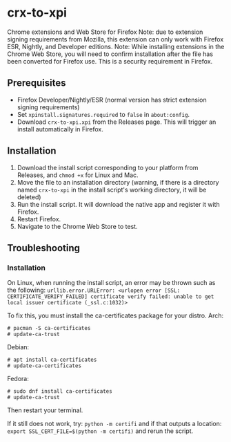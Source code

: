 # crx-to-xpi
Chrome extensions and Web Store for Firefox
Note: due to extension signing requirements from Mozilla, this extension can only work with Firefox ESR, Nightly, and Developer editions.
Note: While installing extensions in the Chrome Web Store, you will need to confirm installation after the file has been converted for Firefox use. This is a security requirement in Firefox.

## Prerequisites
* Firefox Developer/Nightly/ESR (normal version has strict extension signing requirements)
* Set `xpinstall.signatures.required` to `false` in `about:config`.
* Download `crx-to-xpi.xpi` from the Releases page. This will trigger an install automatically in Firefox.

## Installation
1. Download the install script corresponding to your platform from Releases, and `chmod +x` for Linux and Mac.
2. Move the file to an installation directory (warning, if there is a directory named `crx-to-xpi` in the install script's working directory, it will be deleted)
3. Run the install script. It will download the native app and register it with Firefox.
4. Restart Firefox.
5. Navigate to the Chrome Web Store to test.

## Troubleshooting
### Installation
On Linux, when running the install script, an error may be thrown such as the following:
`urllib.error.URLError: <urlopen error [SSL: CERTIFICATE_VERIFY_FAILED] certificate verify failed: unable to get local issuer certificate (_ssl.c:1032)>`

To fix this, you must install the ca-certificates package for your distro.
Arch:
```
# pacman -S ca-certificates
# update-ca-trust
```

Debian: 
```
# apt install ca-certificates
# update-ca-certificates
```
Fedora: 
```
# sudo dnf install ca-certificates
# update-ca-trust
```

Then restart your terminal.

If it still does not work, try: 
`python -m certifi`
and if that outputs a location:
`export SSL_CERT_FILE=$(python -m certifi)`
and rerun the script.